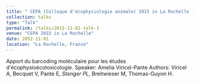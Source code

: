 ```yaml
---
title: " CEPA (Colloque d'écophysiologie animale) 2015 in La Rochelle (France)"
collection: talks
type: "Talk"
permalink: /talks/2015-11-01-talk-1
venue: "CEPA 2015 in La Rochelle"
date: 2052-11-01
location: "La Rochelle, France"
---
```


Apport du barcoding moléculaire pour les études d'écophysioécotoxicologie. 
Speaker: Amelia Viricel-Pante
Authors: Viricel A, Becquet V, Pante E, *Stenger PL*, Breitwieser M, Thomas-Guyon H.